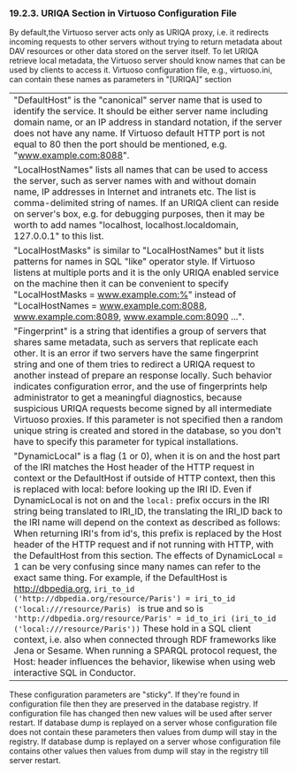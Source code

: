 <div>

<div>

<div>

<div>

### 19.2.3. URIQA Section in Virtuoso Configuration File

</div>

</div>

</div>

By default,the Virtuoso server acts only as URIQA proxy, i.e. it
redirects incoming requests to other servers without trying to return
metadata about DAV resources or other data stored on the server itself.
To let URIQA retrieve local metadata, the Virtuoso server should know
names that can be used by clients to access it. Virtuoso configuration
file, e.g., virtuoso.ini, can contain these names as parameters in
"\[URIQA\]" section

|                                                                                                                                                                                                                                                                                                                                                                                                                                                                                                                                                                                                                                                                                                                                                                                                                                                                                                                                                                                                                                                                                                                                                                                                                                                                  |
|------------------------------------------------------------------------------------------------------------------------------------------------------------------------------------------------------------------------------------------------------------------------------------------------------------------------------------------------------------------------------------------------------------------------------------------------------------------------------------------------------------------------------------------------------------------------------------------------------------------------------------------------------------------------------------------------------------------------------------------------------------------------------------------------------------------------------------------------------------------------------------------------------------------------------------------------------------------------------------------------------------------------------------------------------------------------------------------------------------------------------------------------------------------------------------------------------------------------------------------------------------------|
| "DefaultHost" is the "canonical" server name that is used to identify the service. It should be either server name including domain name, or an IP address in standard notation, if the server does not have any name. If Virtuoso default HTTP port is not equal to 80 then the port should be mentioned, e.g. "www.example.com:8088".                                                                                                                                                                                                                                                                                                                                                                                                                                                                                                                                                                                                                                                                                                                                                                                                                                                                                                                          |
| "LocalHostNames" lists all names that can be used to access the server, such as server names with and without domain name, IP addresses in Internet and intranets etc. The list is comma-delimited string of names. If an URIQA client can reside on server's box, e.g. for debugging purposes, then it may be worth to add names "localhost, localhost.localdomain, 127.0.0.1" to this list.                                                                                                                                                                                                                                                                                                                                                                                                                                                                                                                                                                                                                                                                                                                                                                                                                                                                    |
| "LocalHostMasks" is similar to "LocalHostNames" but it lists patterns for names in SQL "like" operator style. If Virtuoso listens at multiple ports and it is the only URIQA enabled service on the machine then it can be convenient to specify "LocalHostMasks = www.example.com:%" instead of "LocalHostNames = www.example.com:8088, www.example.com:8089, www.example.com:8090 ...".                                                                                                                                                                                                                                                                                                                                                                                                                                                                                                                                                                                                                                                                                                                                                                                                                                                                        |
| "Fingerprint" is a string that identifies a group of servers that shares same metadata, such as servers that replicate each other. It is an error if two servers have the same fingerprint string and one of them tries to redirect a URIQA request to another instead of prepare an response locally. Such behavior indicates configuration error, and the use of fingerprints help administrator to get a meaningful diagnostics, because suspicious URIQA requests become signed by all intermediate Virtuoso proxies. If this parameter is not specified then a random unique string is created and stored in the database, so you don't have to specify this parameter for typical installations.                                                                                                                                                                                                                                                                                                                                                                                                                                                                                                                                                           |
| "DynamicLocal" is a flag (1 or 0), when it is on and the host part of the IRI matches the Host header of the HTTP request in context or the DefaultHost if outside of HTTP context, then this is replaced with local: before looking up the IRI ID. Even if DynamicLocal is not on and the `local:` prefix occurs in the IRI string being translated to IRI_ID, the translating the IRI_ID back to the IRI name will depend on the context as described as follows: When returning IRI's from id's, this prefix is replaced by the Host header of the HTTP request and if not running with HTTP, with the DefaultHost from this section. The effects of DynamicLocal = 1 can be very confusing since many names can refer to the exact same thing. For example, if the DefaultHost is http://dbpedia.org, `iri_to_id ('http://dbpedia.org/resource/Paris') = iri_to_id ('local:///resource/Paris) ` is true and so is `'http://dbpedia.org/resource/Paris' = id_to_iri (iri_to_id ('local:///resource/Paris'))` These hold in a SQL client context, i.e. also when connected through RDF frameworks like Jena or Sesame. When running a SPARQL protocol request, the Host: header influences the behavior, likewise when using web interactive SQL in Conductor. |

These configuration parameters are "sticky". If they're found in
configuration file then they are preserved in the database registry. If
configuration file has changed then new values will be used after server
restart. If database dump is replayed on a server whose configuration
file does not contain these parameters then values from dump will stay
in the registry. If database dump is replayed on a server whose
configuration file contains other values then values from dump will stay
in the registry till server restart.

</div>
